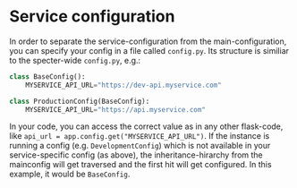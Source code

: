 # Service configuration
In order to separate the service-configuration from the main-configuration, you can specify your config in a file called `config.py`. Its structure is similiar to the specter-wide `config.py`, e.g.:

```python
class BaseConfig():
    MYSERVICE_API_URL="https://dev-api.myservice.com"

class ProductionConfig(BaseConfig):
    MYSERVICE_API_URL="https://api.myservice.com"
```

In your code, you can access the correct value as in any other flask-code, like `api_url = app.config.get("MYSERVICE_API_URL")`. If the instance is running a config (e.g. `DevelopmentConfig`) which is not available in your service-specific config (as above), the inheritance-hirarchy from the mainconfig will get traversed and the first hit will get configured. In this example, it would be `BaseConfig`.